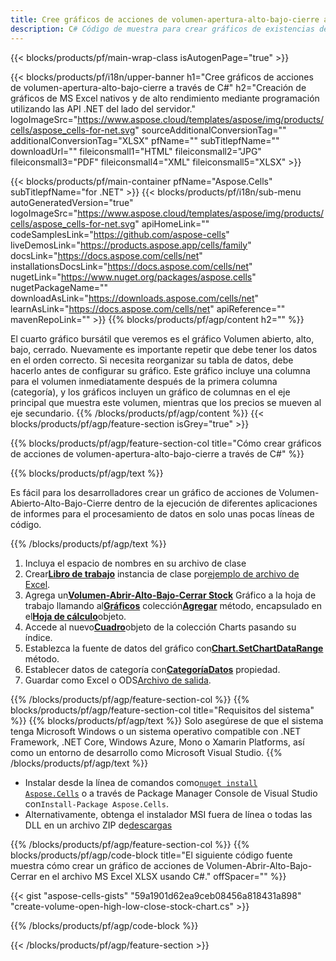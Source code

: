 ```yaml
---
title: Cree gráficos de acciones de volumen-apertura-alto-bajo-cierre a través de C#
description: C# Código de muestra para crear gráficos de existencias de Volumen-Abierto-Alto-Bajo-Cierre en Excel usando la Biblioteca .NET. Utilice este código para crear un gráfico de acciones de Volumen-Abierto-Alto-Bajo-Cierre en MS Excel dentro de VB.NET, Asp.NET o cualquier aplicación basada en .NET.
---
```

{{< blocks/products/pf/main-wrap-class isAutogenPage="true" >}}

{{< blocks/products/pf/i18n/upper-banner h1="Cree gráficos de acciones de volumen-apertura-alto-bajo-cierre a través de C#" h2="Creación de gráficos de MS Excel nativos y de alto rendimiento mediante programación utilizando las API .NET del lado del servidor." logoImageSrc="https://www.aspose.cloud/templates/aspose/img/products/cells/aspose_cells-for-net.svg" sourceAdditionalConversionTag="" additionalConversionTag="XLSX" pfName="" subTitlepfName="" downloadUrl="" fileiconsmall1="HTML" fileiconsmall2="JPG" fileiconsmall3="PDF" fileiconsmall4="XML" fileiconsmall5="XLSX" >}}

{{< blocks/products/pf/main-container pfName="Aspose.Cells" subTitlepfName="for .NET" >}}
{{< blocks/products/pf/i18n/sub-menu autoGeneratedVersion="true" logoImageSrc="https://www.aspose.cloud/templates/aspose/img/products/cells/aspose_cells-for-net.svg" apiHomeLink="" codeSamplesLink="https://github.com/aspose-cells" liveDemosLink="https://products.aspose.app/cells/family" docsLink="https://docs.aspose.com/cells/net" installationsDocsLink="https://docs.aspose.com/cells/net" nugetLink="https://www.nuget.org/packages/aspose.cells" nugetPackageName="" downloadAsLink="https://downloads.aspose.com/cells/net" learnAsLink="https://docs.aspose.com/cells/net" apiReference="" mavenRepoLink="" >}}
{{% blocks/products/pf/agp/content h2="" %}}

El cuarto gráfico bursátil que veremos es el gráfico Volumen abierto, alto, bajo, cerrado. Nuevamente es importante repetir que debe tener los datos en el orden correcto. Si necesita reorganizar su tabla de datos, debe hacerlo antes de configurar su gráfico. Este gráfico incluye una columna para el volumen inmediatamente después de la primera columna (categoría), y los gráficos incluyen un gráfico de columnas en el eje principal que muestra este volumen, mientras que los precios se mueven al eje secundario.
{{% /blocks/products/pf/agp/content %}}
{{< blocks/products/pf/agp/feature-section isGrey="true" >}}

{{% blocks/products/pf/agp/feature-section-col title="Cómo crear gráficos de acciones de volumen-apertura-alto-bajo-cierre a través de C#" %}}

{{% blocks/products/pf/agp/text %}}

Es fácil para los desarrolladores crear un gráfico de acciones de Volumen-Abierto-Alto-Bajo-Cierre dentro de la ejecución de diferentes aplicaciones de informes para el procesamiento de datos en solo unas pocas líneas de código.

{{% /blocks/products/pf/agp/text %}}

1. Incluya el espacio de nombres en su archivo de clase
1.  Crear[**Libro de trabajo**](https://reference.aspose.com/cells/net/aspose.cells/workbook) instancia de clase por[ejemplo de archivo de Excel](Volume-Open-High-Low-Close.xlsx).
1.  Agrega un[**Volumen-Abrir-Alto-Bajo-Cerrar Stock**](https://reference.aspose.com/cells/net/aspose.cells.charts/charttype) Gráfico a la hoja de trabajo llamando al[**Gráficos**](https://reference.aspose.com/cells/net/aspose.cells.charts/chartcollection) colección[**Agregar**](https://reference.aspose.com/cells/net/aspose.cells.charts/chartcollection/methods/add) método, encapsulado en el[**Hoja de cálculo**](https://reference.aspose.com/cells/net/aspose.cells/worksheet)objeto.
1.  Accede al nuevo[**Cuadro**](https://reference.aspose.com/cells/net/aspose.cells.charts/chart)objeto de la colección Charts pasando su índice.
1.  Establezca la fuente de datos del gráfico con[**Chart.SetChartDataRange**](https://reference.aspose.com/cells/net/aspose.cells.charts/chart/methods/setchartdatarange) método.
1.  Establecer datos de categoría con[**CategoríaDatos**](https://reference.aspose.com/cells/net/aspose.cells.charts/seriescollection/categorydata/) propiedad.
1.  Guardar como Excel o ODS[Archivo de salida](out.xlsx).

{{% /blocks/products/pf/agp/feature-section-col %}}
{{% blocks/products/pf/agp/feature-section-col title="Requisitos del sistema" %}}
{{% blocks/products/pf/agp/text %}}
Solo asegúrese de que el sistema tenga Microsoft Windows o un sistema operativo compatible con .NET Framework, .NET Core, Windows Azure, Mono o Xamarin Platforms, así como un entorno de desarrollo como Microsoft Visual Studio.
{{% /blocks/products/pf/agp/text %}}
-  Instalar desde la línea de comandos como<code><a href="https://downloads.aspose.com/cells/net">nuget install Aspose.Cells</a></code> o a través de Package Manager Console de Visual Studio con<code>Install-Package Aspose.Cells</code>.
-  Alternativamente, obtenga el instalador MSI fuera de línea o todas las DLL en un archivo ZIP de<a href="https://downloads.aspose.com/cells/net">descargas</a>

{{% /blocks/products/pf/agp/feature-section-col %}}
{{% blocks/products/pf/agp/code-block title="El siguiente código fuente muestra cómo crear un gráfico de acciones de Volumen-Abrir-Alto-Bajo-Cerrar en el archivo MS Excel XLSX usando C#." offSpacer="" %}}

{{< gist "aspose-cells-gists" "59a1901d62ea9ceb08456a818431a898" "create-volume-open-high-low-close-stock-chart.cs" >}}

{{% /blocks/products/pf/agp/code-block %}}

{{< /blocks/products/pf/agp/feature-section >}}

<!-- aboutfile Starts -->
